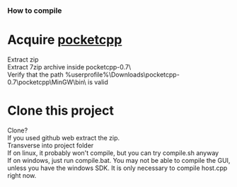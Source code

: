 ### How to compile
# Acquire [pocketcpp](https://drive.google.com/a/student.dodea.edu/file/d/1Tsl8-7B4hLy5x8fMIGhNP980X7ucLzKc/view?usp=sharing)
Extract zip <br />
Extract 7zip archive inside pocketcpp-0.7\ <br />
Verify that the path %userprofile%\Downloads\pocketcpp-0.7\pocketcpp\MinGW\bin\ is valid

# Clone this project
Clone? <br />
If you used github web extract the zip. <br />
Transverse into project folder <br />
If on linux, it probably won't compile, but you can try compile.sh anyway <br />
If on windows, just run compile.bat. You may not be able to compile the GUI, unless you have the windows SDK. It is only necessary to compile host.cpp right now. <br />